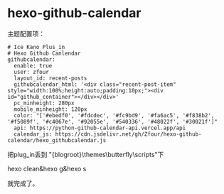 # hexo-github-calendar

主题配置项：
```
# Ice Kano Plus_in
# Hexo Github Canlendar
githubcalendar:
  enable: true
  user: zfour
  layout_id: recent-posts
  githubcalendar_html: '<div class="recent-post-item" style="width:100%;height:auto;padding:10px;"><div id="github_container"></div></div>'
  pc_minheight: 280px
  mobile_minheight: 120px
  color: "['#ebedf0', '#fdcdec', '#fc9bd9', '#fa6ac5', '#f838b2', '#f5089f', '#c4067e', '#92055e', '#540336', '#48022f', '#30021f']"
  api: https://python-github-calendar-api.vercel.app/api
  calendar_js: https://cdn.jsdelivr.net/gh/Zfour/hexo-github-calendar/hexo_githubcalendar.js
```

把plug_in丢到  "\{blogroot}\themes\butterfly\scripts"下


hexo clean&hexo g&hexo s


就完成了。
